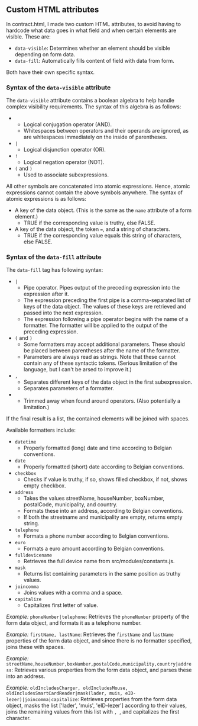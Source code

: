## Custom HTML attributes

In contract.html, I made two custom HTML attributes, to avoid having to hardcode what data goes in what field and when certain elements are visible. These are:

* `data-visible`: Determines whether an element should be visible depending on form data.
* `data-fill`: Automatically fills content of field with data from form.

Both have their own specific syntax.

### Syntax of the `data-visible` attribute

The `data-visible` attribute contains a boolean algebra to help handle complex visibility requirements. The syntax of this algebra is as follows:

* ` `
  * Logical conjugation operator (AND).
  * Whitespaces between operators and their operands are ignored, as are whitespaces immediately on the inside of parentheses.
* `|`
  * Logical disjunction operator (OR).
* `!`
  * Logical negation operator (NOT).
* `(` and `)`
  * Used to associate subexpressions.

All other symbols are concatenated into atomic expressions. Hence, atomic expressions cannot contain the above symbols anywhere. The syntax of atomic expressions is as follows:

* A key of the data object. (This is the same as the `name` attribute of a form element.)
  * TRUE if the corresponding value is truthy, else FALSE.
* A key of the data object, the token `=`, and a string of characters.
  * TRUE if the corresponding value equals this string of characters, else FALSE.

### Syntax of the `data-fill` attribute

The `data-fill` tag has following syntax:

* `|`
  * Pipe operator. Pipes output of the preceding expression into the expression after it.
  * The expression preceding the first pipe is a comma-separated list of keys of the data object. The values of these keys are retrieved and passed into the next expression.
  * The expression following a pipe operator begins with the name of a formatter. The formatter will be applied to the output of the preceding expression.
* `(` and `)`
  * Some formatters may accept additional parameters. These should be placed between parentheses after the name of the formatter.
  * Parameters are always read as strings. Note that these cannot contain any of these syntactic tokens. (Serious limitation of the language, but I can't be arsed to improve it.)
* `,`
  * Separates different keys of the data object in the first subexpression.
  * Separates parameters of a formatter.
* ` `
  * Trimmed away when found around operators. (Also potentially a limitation.) 

If the final result is a list, the contained elements will be joined with spaces.

Available formatters include:

* `datetime`
  * Properly formatted (long) date and time according to Belgian conventions.
* `date`
  * Properly formatted (short) date according to Belgian conventions.
* `checkbox`
  * Checks if value is truthy, if so, shows filled checkbox, if not, shows empty checkbox.
* `address`
  * Takes the values streetName, houseNumber, boxNumber, postalCode, municipality, and country.
  * Formats these into an address, according to Belgian conventions.
  * If both the streetname and municipality are empty, returns empty string.
* `telephone`
  * Formats a phone number according to Belgian conventions.
* `euro`
  * Formats a euro amount according to Belgian conventions.
* `fulldevicename`
  * Retrieves the full device name from src/modules/constants.js.
* `mask`
  * Returns list containing parameters in the same position as truthy values.
* `joincomma`
  * Joins values with a comma and a space.
* `capitalize`
  * Capitalizes first letter of value.

_Example:_ `phoneNumber|telephone`: Retrieves the `phoneNumber` property of the form data object, and formats it as a telephone number.

_Example:_ `firstName, lastName`: Retrieves the `firstName` and `lastName` properties of the form data object, and since there is no formatter specified, joins these with spaces.

_Example:_ `streetName,houseNumber,boxNumber,postalCode,municipality,country|address`: Retrieves various properties from the form data object, and parses these into an address.

_Example:_ `oldIncludesCharger, oldIncludesMouse, oldIncludesSmartCardReader|mask(lader, muis, eID-lezer)|joincomma|capitalize`: Retrieves properties from the form data object, masks the list ['lader', 'muis', 'eID-lezer'] according to their values, joins the remaining values from this list with `, `, and capitalizes the first character.